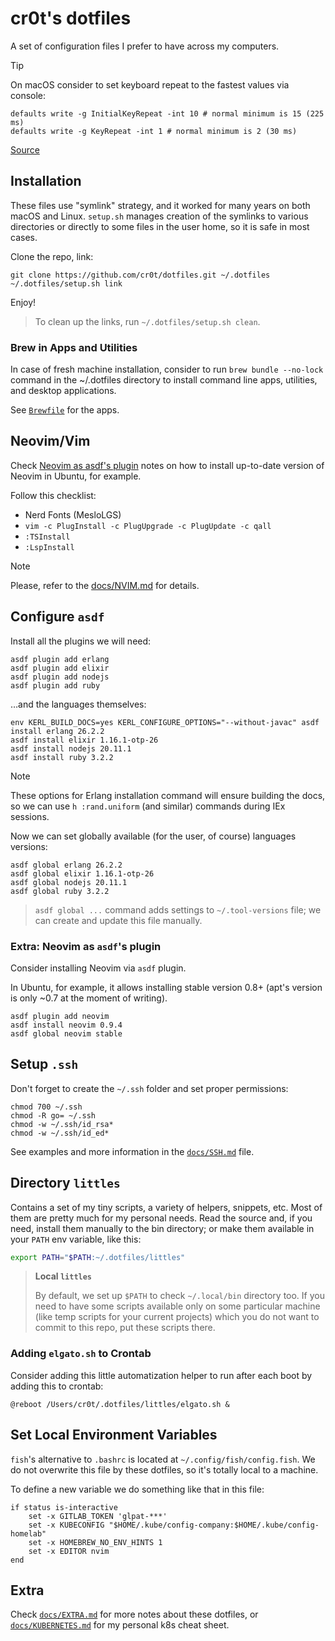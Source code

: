 # cr0t's dotfiles

A set of configuration files I prefer to have across my computers.

> [!tip]
>
> On macOS consider to set keyboard repeat to the fastest values via console:
>
> ```console
> defaults write -g InitialKeyRepeat -int 10 # normal minimum is 15 (225 ms)
> defaults write -g KeyRepeat -int 1 # normal minimum is 2 (30 ms)
> ```
>
> [Source](https://apple.stackexchange.com/questions/10467/how-to-increase-keyboard-key-repeat-rate-on-os-x)

## Installation

These files use "symlink" strategy, and it worked for many years on both macOS
and Linux. `setup.sh` manages creation of the symlinks to various directories
or directly to some files in the user home, so it is safe in most cases.

Clone the repo, link:

```console
git clone https://github.com/cr0t/dotfiles.git ~/.dotfiles
~/.dotfiles/setup.sh link
```

Enjoy!

> To clean up the links, run `~/.dotfiles/setup.sh clean`.

### Brew in Apps and Utilities

In case of fresh machine installation, consider to run `brew bundle --no-lock`
command in the ~/.dotfiles directory to install command line apps, utilities,
and desktop applications.

See [`Brewfile`](Brewfile) for the apps.

## Neovim/Vim

Check [Neovim as asdf's plugin](#extra-neovim-as-asdfs-plugin) notes on how to
install up-to-date version of Neovim in Ubuntu, for example.

Follow this checklist:

- Nerd Fonts (MesloLGS)
- `vim -c PlugInstall -c PlugUpgrade -c PlugUpdate -c qall`
- `:TSInstall`
- `:LspInstall`

> [!note]
>
> Please, refer to the [docs/NVIM.md](docs/NVIM.md) for details.

## Configure `asdf`

Install all the plugins we will need:

```console
asdf plugin add erlang
asdf plugin add elixir
asdf plugin add nodejs
asdf plugin add ruby
```

…and the languages themselves:

```console
env KERL_BUILD_DOCS=yes KERL_CONFIGURE_OPTIONS="--without-javac" asdf install erlang 26.2.2
asdf install elixir 1.16.1-otp-26
asdf install nodejs 20.11.1
asdf install ruby 3.2.2
```

> [!note]
>
> These options for Erlang installation command will ensure building the docs,
> so we can use `h :rand.uniform` (and similar) commands during IEx sessions.

Now we can set globally available (for the user, of course) languages versions:

```console
asdf global erlang 26.2.2
asdf global elixir 1.16.1-otp-26
asdf global nodejs 20.11.1
asdf global ruby 3.2.2
```

> `asdf global ...` command adds settings to `~/.tool-versions` file; we can
> create and update this file manually.

### Extra: Neovim as `asdf`'s plugin

Consider installing Neovim via `asdf` plugin.

In Ubuntu, for example, it allows installing stable version 0.8+ (apt's version
is only ~0.7 at the moment of writing).

```console
asdf plugin add neovim
asdf install neovim 0.9.4
asdf global neovim stable
```

## Setup `.ssh`

Don't forget to create the `~/.ssh` folder and set proper permissions:

```console
chmod 700 ~/.ssh
chmod -R go= ~/.ssh
chmod -w ~/.ssh/id_rsa*
chmod -w ~/.ssh/id_ed*
```

See examples and more information in the [`docs/SSH.md`](docs/SSH.md) file.

## Directory `littles`

Contains a set of my tiny scripts, a variety of helpers, snippets, etc. Most of
them are pretty much for my personal needs. Read the source and, if you need,
install them manually to the bin directory; or make them available in your
`PATH` env variable, like this:

```bash
export PATH="$PATH:~/.dotfiles/littles"
```

> **Local `littles`**
>
> By default, we set up `$PATH` to check `~/.local/bin` directory too. If you
> need to have some scripts available only on some particular machine (like
> temp scripts for your current projects) which you do not want to commit to
> this repo, put these scripts there.

### Adding `elgato.sh` to Crontab

Consider adding this little automatization helper to run after each boot by
adding this to crontab:

```text
@reboot /Users/cr0t/.dotfiles/littles/elgato.sh &
```

## Set Local Environment Variables

`fish`'s alternative to `.bashrc` is located at `~/.config/fish/config.fish`.
We do not overwrite this file by these dotfiles, so it's totally local to a
machine.

To define a new variable we do something like that in this file:

```fish
if status is-interactive
    set -x GITLAB_TOKEN 'glpat-***'
    set -x KUBECONFIG "$HOME/.kube/config-company:$HOME/.kube/config-homelab"
    set -x HOMEBREW_NO_ENV_HINTS 1
    set -x EDITOR nvim
end
```

## Extra

Check [`docs/EXTRA.md`](docs/EXTRA.md) for more notes about these dotfiles, or
[`docs/KUBERNETES.md`](docs/KUBERNETES.md) for my personal k8s cheat sheet.
